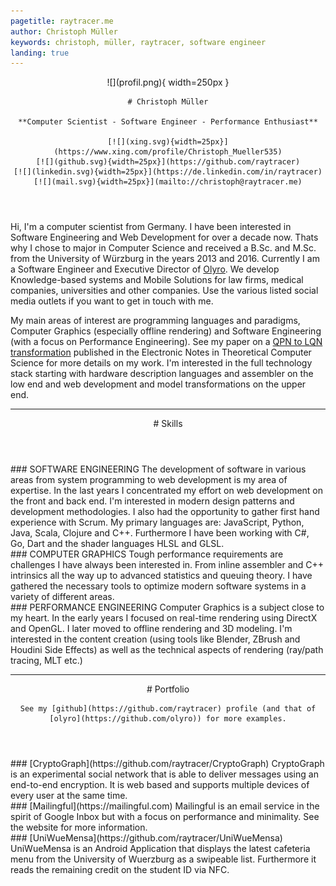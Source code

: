 ```yaml
---
pagetitle: raytracer.me
author: Christoph Müller
keywords: christoph, müller, raytracer, software engineer
landing: true
---
```


  <header>
    ![](profil.png){ width=250px }

    # Christoph Müller
    
    **Computer Scientist - Software Engineer - Performance Enthusiast**
    
    [![](xing.svg){width=25px}](https://www.xing.com/profile/Christoph_Mueller535)
    [![](github.svg){width=25px}](https://github.com/raytracer)
    [![](linkedin.svg){width=25px}](https://de.linkedin.com/in/raytracer)
    [![](mail.svg){width=25px}](mailto://christoph@raytracer.me)
  </header>

Hi, I'm a computer scientist from Germany. I have been interested in Software Engineering and Web Development for over a decade now. Thats why I chose to major in Computer Science and received a B.Sc. and M.Sc. from the University of Würzburg in the years 2013 and 2016. Currently I am a Software Engineer and Executive Director of [Olyro](https://olyro.de/). We develop Knowledge-based systems and Mobile Solutions for law firms, medical companies, universities and other companies. Use the various listed social media outlets if you want to get in touch with me.

My main areas of interest are programming languages and paradigms, Computer Graphics (especially offline rendering) and Software Engineering (with a focus on Performance Engineering). See my paper on a [QPN to LQN transformation](https://www.sciencedirect.com/science/article/pii/S157106611630069X) published in the Electronic Notes in Theoretical Computer Science for more details on my work. I'm interested in the full technology stack starting with hardware description languages and assembler on the low end and web development and model transformations on the upper end.

<hr>
<section>
  <header>
    #	Skills 
  </header>
 <aside>
   ### SOFTWARE ENGINEERING
   The development of software in various areas from system programming to web development is my area of expertise. In the last years I concentrated my effort on web development on the front and back end. I'm interested in modern design patterns and development methodologies. I also had the opportunity to gather first hand experience with Scrum. My primary languages are: JavaScript, Python, Java, Scala, Clojure and C++. Furthermore I have been working with C#, Go, Dart and the shader languages HLSL and GLSL.</aside>
 <aside>
   ### COMPUTER GRAPHICS
   Tough performance requirements are challenges I have always been interested in. From inline assembler and C++ intrinsics all the way up to advanced statistics and queuing theory. I have gathered the necessary tools to optimize modern software systems in a variety of different areas.</aside>
 <aside>
   ### PERFORMANCE ENGINEERING
   Computer Graphics is a subject close to my heart. In the early years I focused on real-time rendering using DirectX and OpenGL. I later moved to offline rendering and 3D modeling. I'm interested in the content creation (using tools like Blender, ZBrush and Houdini Side Effects) as well as the technical aspects of rendering (ray/path tracing, MLT etc.)</aside>
</section>

<hr>
<section>
  <header>
    #	Portfolio

    See my [github](https://github.com/raytracer) profile (and that of [olyro](https://github.com/olyro)) for more examples.

  </header>
 <aside>
   ### [CryptoGraph](https://github.com/raytracer/CryptoGraph)
   CryptoGraph is an experimental social network that is able to deliver messages using an end-to-end encryption. It is web based and supports multiple devices of every user at the same time.</aside>
 <aside>
   ### [Mailingful](https://mailingful.com)
   Mailingful is an email service in the spirit of Google Inbox but with a focus on performance and minimality. See the website for more information.</aside>
 <aside>
   ### [UniWueMensa](https://github.com/raytracer/UniWueMensa)
   UniWueMensa is an Android Application that displays the latest cafeteria menu from the University of Wuerzburg as a swipeable list. Furthermore it reads the remaining credit on the student ID via NFC.</aside>
</section>